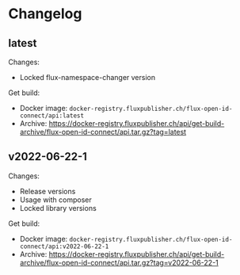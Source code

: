 # Changelog

## latest

Changes:

- Locked flux-namespace-changer version

Get build:

- Docker image: `docker-registry.fluxpublisher.ch/flux-open-id-connect/api:latest`
- Archive: https://docker-registry.fluxpublisher.ch/api/get-build-archive/flux-open-id-connect/api.tar.gz?tag=latest

## v2022-06-22-1

Changes:

- Release versions
- Usage with composer
- Locked library versions

Get build:

- Docker image: `docker-registry.fluxpublisher.ch/flux-open-id-connect/api:v2022-06-22-1`
- Archive: https://docker-registry.fluxpublisher.ch/api/get-build-archive/flux-open-id-connect/api.tar.gz?tag=v2022-06-22-1
